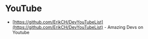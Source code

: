 # YouTube

- [https://github.com/ErikCH/DevYouTubeList](https://github.com/ErikCH/DevYouTubeList) - Amazing Devs on Youtube
